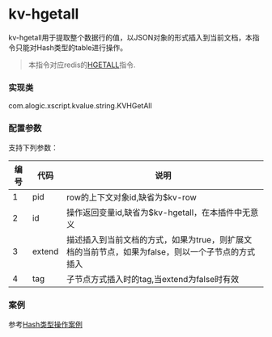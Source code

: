 kv-hgetall
==========

kv-hgetall用于提取整个数据行的值，以JSON对象的形式插入到当前文档，本指令只能对Hash类型的table进行操作。

> 本指令对应redis的[HGETALL](http://redis.io/commands/hgetall)指令.

### 实现类

com.alogic.xscript.kvalue.string.KVHGetAll

### 配置参数

支持下列参数：

| 编号 | 代码 | 说明 |
| ---- | ---- | ---- |
| 1 | pid | row的上下文对象id,缺省为$kv-row |
| 2 | id | 操作返回变量id,缺省为$kv-hgetall，在本插件中无意义 |
| 3 | extend | 描述插入到当前文档的方式，如果为true，则扩展文档的当前节点，如果为false，则以一个子节点的方式插入 |
| 4 | tag | 子节点方式插入时的tag,当extend为false时有效 |


### 案例

参考[Hash类型操作案例](case.hash.md)